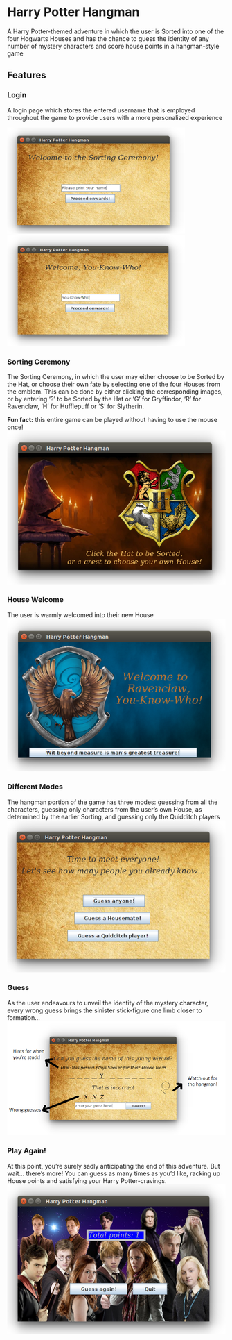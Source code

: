 # Harry Potter Hangman
A Harry Potter-themed adventure in which the user is Sorted into one of the four Hogwarts Houses and has the chance to guess the identity of any number of mystery characters and score house points in a hangman-style game

## Features
### Login
A login page which stores the entered username that is employed throughout the game to provide users with a more personalized experience

<img src="/screenshots/Welcome.png" width="410" height="245"> <img src="/screenshots/WelcomeName.png" width="410" height="256">

### Sorting Ceremony
The Sorting Ceremony, in which the user may either choose to be Sorted by the Hat, or choose their own fate by selecting one of the four Houses from the emblem. This can be done by either clicking the corresponding images, or by entering ‘?’ to be Sorted by the Hat or ‘G’ for Gryffindor, ‘R’ for Ravenclaw, ‘H’ for Hufflepuff or ‘S’ for Slytherin. 

**Fun fact:** this entire game can be played without having to use the mouse once!
![sortingImg](/screenshots/Choose.png)

### House Welcome
The user is warmly welcomed into their new House
![houseImg](/screenshots/HouseWelcome.png)

### Different Modes
The hangman portion of the game has three modes: guessing from all the characters, guessing only characters from the user’s own House, as determined by the earlier Sorting, and guessing only the Quidditch players
![modesImg](/screenshots/Modes.png)

### Guess
As the user endeavours to unveil the identity of the mystery character, every wrong guess brings the sinister stick-figure one limb closer to formation…
![guessImg](/screenshots/WrongGuess.png)

### Play Again!
At this point, you’re surely sadly anticipating the end of this adventure. But wait… there’s more! You can guess as many times as you’d like, racking up House points and satisfying your Harry Potter-cravings.
![guessImg](/screenshots/PlayAgain.png)
